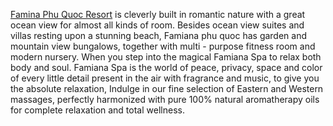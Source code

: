 <a href="https://www.hotels-in-vietnam.com/asia/vietnam/hotels_phuquoc/famiana_resort.html">Famina Phu Quoc Resort</a> is cleverly built in romantic nature with a great ocean view for almost all kinds of room. Besides ocean view suites and villas resting upon a stunning beach, Famiana phu quoc has garden and mountain view bungalows, together with multi - purpose fitness room and modern nursery. When you step into the magical Famiana Spa to relax both body and soul. Famiana Spa is the world of peace, privacy, space and color of every little detail present in the air with fragrance and music, to give you the absolute relaxation, Indulge in our fine selection of Eastern and Western massages, perfectly harmonized with pure 100% natural aromatherapy oils for complete relaxation and total wellness.
